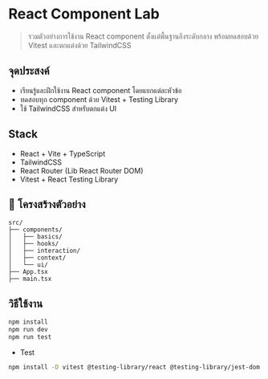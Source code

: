 # React Component Lab

> รวมตัวอย่างการใช้งาน React component ตั้งแต่พื้นฐานถึงระดับกลาง พร้อมทดสอบด้วย Vitest และตกแต่งด้วย TailwindCSS

## จุดประสงค์

- เรียนรู้และฝึกใช้งาน React component โดยแยกแต่ละหัวข้อ
- ทดสอบทุก component ด้วย Vitest + Testing Library
- ใช้ TailwindCSS สำหรับตกแต่ง UI

## Stack

- React + Vite + TypeScript
- TailwindCSS
- React Router (Lib React Router DOM)
- Vitest + React Testing Library

## 📁 โครงสร้างตัวอย่าง

```
src/
├── components/
│   ├── basics/
│   ├── hooks/
│   ├── interaction/
│   ├── context/
│   └── ui/
├── App.tsx
├── main.tsx
```
## วิธีใช้งาน

```bash
npm install
npm run dev
npm run test
```

- Test

```bash
npm install -D vitest @testing-library/react @testing-library/jest-dom jsdom
```

